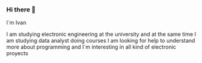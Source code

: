 ### Hi there 👋
 I´m Ivan
 
I am studying electronic engineering at the university and at the same time I am studying data analyst doing courses
I am looking for help to understand more about programming and I´m interesting in all kind of electronic proyects
